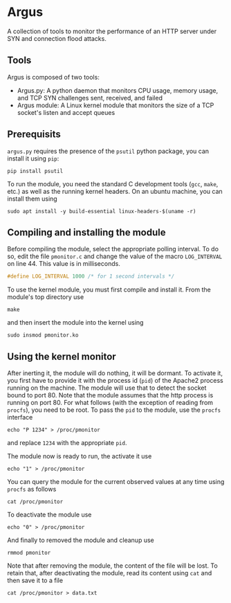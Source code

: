 # Argus

A collection of tools to monitor the performance of an HTTP server under SYN and connection flood attacks. 

## Tools

Argus is composed of two tools:

* Argus.py: A python daemon that monitors CPU usage, memory usage, and TCP SYN challenges sent, received, and failed
* Argus module: A Linux kernel module that monitors the size of a TCP socket's listen and accept queues

## Prerequisits

`argus.py` requires the presence of the `psutil` python package, you can install it using `pip`:

```
pip install psutil
```

To run the module, you need the standard C development tools (`gcc`, `make`, etc.) as well as the running kernel
headers. On an ubuntu machine, you can install them using

```
sudo apt install -y build-essential linux-headers-$(uname -r)
```

## Compiling and installing the module

Before compiling the module, select the appropriate polling interval. To do so, edit the file `pmonitor.c`
and change the value of the macro `LOG_INTERVAL` on line 44. This value is in milliseconds.

```C
#define LOG_INTERVAL 1000 /* for 1 second intervals */
```

To use the kernel module, you must first compile and install it. From the module's top directory use

```
make
```

and then insert the module into the kernel using

```
sudo insmod pmonitor.ko
```

## Using the kernel monitor

After inerting it, the module will do nothing, it will be dormant. To activate it,  you first have to provide
it with the process id (`pid`) of the Apache2 process running on the machine. The module will use that to
detect the socket bound to port 80. Note that the module assumes that the http process is running on port 80.
For what follows (with the exception of reading from `procfs`), you need to be root. To pass the `pid` to
the module, use the `procfs` interface

```
echo "P 1234" > /proc/pmonitor
```
and replace `1234` with the appropriate `pid`.

The module now is ready to run, the activate it use

```
echo "1" > /proc/pmonitor
```

You can query the module for the current observed values at any time using `procfs` as follows

```
cat /proc/pmonitor
```

To deactivate the module use

```
echo "0" > /proc/pmonitor
```

And finally to removed the module and cleanup use

```
rmmod pmonitor
```

Note that after removing the module, the content of the file will be lost. To retain that, after deactivating
the module, read its content using `cat` and then save it to a file

```
cat /proc/pmonitor > data.txt
```

